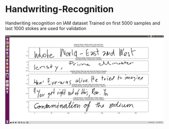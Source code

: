 # Handwriting-Recognition
Handwriting recognition on IAM dataset
Trained on first 5000 samples and last 1000 stokes are used for validation 

![alt text](https://github.com/sumuk/Handwriting-Recognition/blob/master/handwriting_recognition.png)
